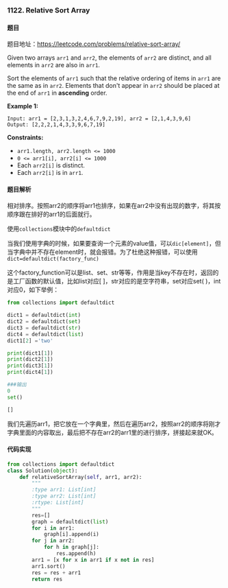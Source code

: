### 1122. Relative Sort Array

#### 题目

题目地址：https://leetcode.com/problems/relative-sort-array/

Given two arrays `arr1` and `arr2`, the elements of `arr2` are distinct, and all elements in `arr2` are also in `arr1`.

Sort the elements of `arr1` such that the relative ordering of items in `arr1` are the same as in `arr2`.  Elements that don't appear in `arr2` should be placed at the end of `arr1` in **ascending** order. 

**Example 1:**

```shell
Input: arr1 = [2,3,1,3,2,4,6,7,9,2,19], arr2 = [2,1,4,3,9,6]
Output: [2,2,2,1,4,3,3,9,6,7,19]
```

**Constraints:**

- `arr1.length, arr2.length <= 1000`
- `0 <= arr1[i], arr2[i] <= 1000`
- Each `arr2[i]` is distinct.
- Each `arr2[i]` is in `arr1`.

#### 题目解析

相对排序。按照arr2的顺序将arr1也排序，如果在arr2中没有出现的数字，将其按顺序跟在排好的arr1的后面就行。

使用`collections`模块中的`defaultdict`

当我们使用字典的时候，如果要查询一个元素的value值，可以`dic[element]`，但当字典中并不存在element时，就会报错。为了杜绝这种报错，可以使用`dict=defaultdict(factory_func)`

这个factory_function可以是list、set、str等等，作用是当key不存在时，返回的是工厂函数的默认值，比如list对应[ ]，str对应的是空字符串，set对应set( )，int对应0，如下举例：

```python
from collections import defaultdict

dict1 = defaultdict(int)
dict2 = defaultdict(set)
dict3 = defaultdict(str)
dict4 = defaultdict(list)
dict1[2] ='two'

print(dict1[1])
print(dict2[1])
print(dict3[1])
print(dict4[1])

###输出
0
set()

[]
```

我们先遍历arr1，把它放在一个字典里，然后在遍历arr2，按照arr2的顺序将刚才字典里面的内容取出，最后把不存在arr2的arr1里的进行排序，拼接起来就OK。

#### 代码实现

```python
from collections import defaultdict
class Solution(object):
    def relativeSortArray(self, arr1, arr2):
        """
        :type arr1: List[int]
        :type arr2: List[int]
        :rtype: List[int]
        """
        res=[]
        graph = defaultdict(list)
        for i in arr1:
            graph[i].append(i)
        for j in arr2:
            for h in graph[j]:
                res.append(h)
        arr1 = [x for x in arr1 if x not in res]
        arr1.sort()
        res = res + arr1
        return res
```



